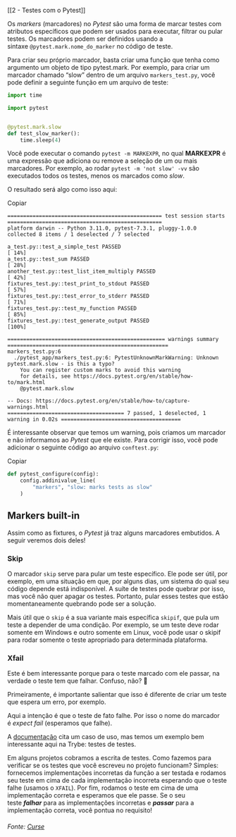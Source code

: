 [[2 - Testes com o Pytest]]

Os _markers_ (marcadores) no _Pytest_ são uma forma de marcar testes com atributos específicos que podem ser usados para executar, filtrar ou pular testes. Os marcadores podem ser definidos usando a sintaxe `@pytest.mark.nome_do_marker` no código de teste.

Para criar seu próprio marcador, basta criar uma função que tenha como argumento um objeto de tipo pytest.mark. Por exemplo, para criar um marcador chamado “slow” dentro de um arquivo `markers_test.py`, você pode definir a seguinte função em um arquivo de teste:

```python
import time

import pytest


@pytest.mark.slow
def test_slow_marker():
    time.sleep(4)

```

Você pode executar o comando `pytest -m MARKEXPR`, no qual **MARKEXPR** é uma expressão que adiciona ou remove a seleção de um ou mais marcadores. Por exemplo, ao rodar `pytest -m 'not slow' -vv` são executados todos os testes, menos os marcados como _slow_.

O resultado será algo como isso aqui:

Copiar

```text
================================================= test session starts =================================================
platform darwin -- Python 3.11.0, pytest-7.3.1, pluggy-1.0.0
collected 8 items / 1 deselected / 7 selected                                                                         

a_test.py::test_a_simple_test PASSED                                                                            [ 14%]
a_test.py::test_sum PASSED                                                                                      [ 28%]
another_test.py::test_list_item_multiply PASSED                                                                 [ 42%]
fixtures_test.py::test_print_to_stdout PASSED                                                                   [ 57%]
fixtures_test.py::test_error_to_stderr PASSED                                                                   [ 71%]
fixtures_test.py::test_my_function PASSED                                                                       [ 85%]
fixtures_test.py::test_generate_output PASSED                                                                   [100%]

================================================== warnings summary ===================================================
markers_test.py:6
  ./pytest_app/markers_test.py:6: PytestUnknownMarkWarning: Unknown pytest.mark.slow - is this a typo?
    You can register custom marks to avoid this warning
    for details, see https://docs.pytest.org/en/stable/how-to/mark.html
    @pytest.mark.slow

-- Docs: https://docs.pytest.org/en/stable/how-to/capture-warnings.html
===================================== 7 passed, 1 deselected, 1 warning in 0.02s ======================================
```

É interessante observar que temos um warning, pois criamos um marcador e não informamos ao _Pytest_ que ele existe. Para corrigir isso, você pode adicionar o seguinte código ao arquivo `conftest.py`:

Copiar

```python
def pytest_configure(config):
    config.addinivalue_line(
        "markers", "slow: marks tests as slow"
    )
```

## Markers built-in

Assim como as fixtures, o _Pytest_ já traz alguns marcadores embutidos. A seguir veremos dois deles!

### Skip

O marcador `skip` serve para pular um teste específico. Ele pode ser útil, por exemplo, em uma situação em que, por alguns dias, um sistema do qual seu código depende está indisponível. A suíte de testes pode quebrar por isso, mas você não quer apagar os testes. Portanto, pular esses testes que estão momentaneamente quebrando pode ser a solução.

Mais útil que o `skip` é a sua variante mais específica `skipif`, que pula um teste a depender de uma condição. Por exemplo, se um teste deve rodar somente em Windows e outro somente em Linux, você pode usar o skipif para rodar somente o teste apropriado para determinada plataforma.

### Xfail

Este é bem interessante porque para o teste marcado com ele passar, na verdade o teste tem que falhar. Confuso, não? 🤔

Primeiramente, é importante salientar que isso é diferente de criar um teste que espera um erro, por exemplo.

Aqui a intenção é que o teste de fato falhe. Por isso o nome do marcador é _expect fail_ (esperamos que falhe).

A [documentação](https://docs.pytest.org/en/stable/how-to/skipping.html) cita um caso de uso, mas temos um exemplo bem interessante aqui na Trybe: testes de testes.

Em alguns projetos cobramos a escrita de testes. Como fazemos para verificar se os testes que você escreveu no projeto funcionam? Simples: fornecemos implementações incorretas da função a ser testada e rodamos seu teste em cima de cada implementação incorreta esperando que o teste falhe (usamos o `XFAIL`). Por fim, rodamos o teste em cima de uma implementação correta e esperamos que ele passe. Se o seu teste **_falhar_** para as implementações incorretas e **_passar_** para a implementação correta, você pontua no requisito!

###### Fonte: [Curse](https://app.betrybe.com/learn/course/5e938f69-6e32-43b3-9685-c936530fd326/module/3d93d491-e3ed-409f-bdb6-3a5dcd11f8d2/section/18498288-db33-45a4-9189-b7a282d99538/day/eeb316f5-4729-427e-960b-1397a647e5d7/lesson/89ae3ff1-2318-44ad-9ecf-0883335d4ef5)

